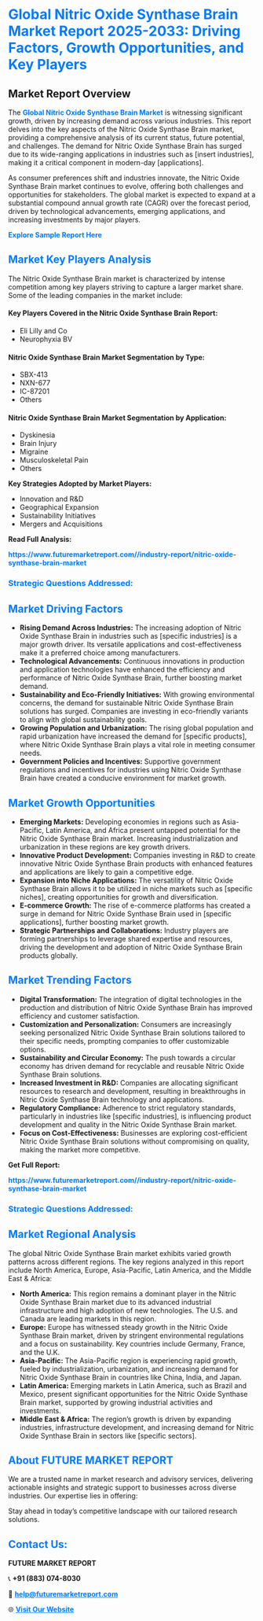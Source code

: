 <h1 style="color: #007BFF;">Global Nitric Oxide Synthase Brain Market Report 2025-2033: Driving Factors, Growth Opportunities, and Key Players</h1>

<section id="overview">
<h2>Market Report Overview</h2>
<p>The <a href="https://www.futuremarketreport.com//industry-report/nitric-oxide-synthase-brain-market" style="color: #007BFF; text-decoration: none;"><strong>Global Nitric Oxide Synthase Brain Market</strong></a> is witnessing significant growth, driven by increasing demand across various industries. This report delves into the key aspects of the Nitric Oxide Synthase Brain market, providing a comprehensive analysis of its current status, future potential, and challenges. The demand for Nitric Oxide Synthase Brain has surged due to its wide-ranging applications in industries such as [insert industries], making it a critical component in modern-day [applications].</p>
<p>As consumer preferences shift and industries innovate, the Nitric Oxide Synthase Brain market continues to evolve, offering both challenges and opportunities for stakeholders. The global market is expected to expand at a substantial compound annual growth rate (CAGR) over the forecast period, driven by technological advancements, emerging applications, and increasing investments by major players.</p>
</section>

<section id="overview">
<p><a href="https://www.futuremarketreport.com//request-sample/reportId=52900" style="color: #007BFF; text-decoration: none;"><strong>Explore Sample Report Here</strong></a></p>
</section>

<section id="key-players">
<h2 style="color: #007BFF;">Market Key Players Analysis</h2>
<p>The Nitric Oxide Synthase Brain market is characterized by intense competition among key players striving to capture a larger market share. Some of the leading companies in the market include:</p>
<h4>Key Players Covered in the Nitric Oxide Synthase Brain Report:</h4>
<ul><li>Eli Lilly and Co</li><li>Neurophyxia BV</li></ul>
<h4>Nitric Oxide Synthase Brain Market Segmentation by Type:</h4>
<ul><li>SBX-413</li><li>NXN-677</li><li>IC-87201</li><li>Others</li></ul>

<h4>Nitric Oxide Synthase Brain Market Segmentation by Application:</h4>
<ul><li>Dyskinesia</li><li>Brain Injury</li><li>Migraine</li><li>Musculoskeletal Pain</li><li>Others</li></ul>
<p><strong>Key Strategies Adopted by Market Players:</strong></p>
<ul>
<li>Innovation and R&D</li>
<li>Geographical Expansion</li>
<li>Sustainability Initiatives</li>
<li>Mergers and Acquisitions</li>
</ul>
</section>

<section>
<p><strong>Read Full Analysis: </strong></p><a href="https://www.futuremarketreport.com//industry-report/nitric-oxide-synthase-brain-market" style="color: #007BFF; text-decoration: none;"><strong>https://www.futuremarketreport.com//industry-report/nitric-oxide-synthase-brain-market</strong></a>
<h3 style="color: #007BFF;">Strategic Questions Addressed:</h3>
</section>

<section id="driving-factors">
<h2 style="color: #007BFF;">Market Driving Factors</h2>
<ul>
<li><strong>Rising Demand Across Industries:</strong> The increasing adoption of Nitric Oxide Synthase Brain in industries such as [specific industries] is a major growth driver. Its versatile applications and cost-effectiveness make it a preferred choice among manufacturers.</li>
<li><strong>Technological Advancements:</strong> Continuous innovations in production and application technologies have enhanced the efficiency and performance of Nitric Oxide Synthase Brain, further boosting market demand.</li>
<li><strong>Sustainability and Eco-Friendly Initiatives:</strong> With growing environmental concerns, the demand for sustainable Nitric Oxide Synthase Brain solutions has surged. Companies are investing in eco-friendly variants to align with global sustainability goals.</li>
<li><strong>Growing Population and Urbanization:</strong> The rising global population and rapid urbanization have increased the demand for [specific products], where Nitric Oxide Synthase Brain plays a vital role in meeting consumer needs.</li>
<li><strong>Government Policies and Incentives:</strong> Supportive government regulations and incentives for industries using Nitric Oxide Synthase Brain have created a conducive environment for market growth.</li>
</ul>
</section>

<section id="growth-opportunities">
<h2 style="color: #007BFF;">Market Growth Opportunities</h2>
<ul>
<li><strong>Emerging Markets:</strong> Developing economies in regions such as Asia-Pacific, Latin America, and Africa present untapped potential for the Nitric Oxide Synthase Brain market. Increasing industrialization and urbanization in these regions are key growth drivers.</li>
<li><strong>Innovative Product Development:</strong> Companies investing in R&D to create innovative Nitric Oxide Synthase Brain products with enhanced features and applications are likely to gain a competitive edge.</li>
<li><strong>Expansion into Niche Applications:</strong> The versatility of Nitric Oxide Synthase Brain allows it to be utilized in niche markets such as [specific niches], creating opportunities for growth and diversification.</li>
<li><strong>E-commerce Growth:</strong> The rise of e-commerce platforms has created a surge in demand for Nitric Oxide Synthase Brain used in [specific applications], further boosting market growth.</li>
<li><strong>Strategic Partnerships and Collaborations:</strong> Industry players are forming partnerships to leverage shared expertise and resources, driving the development and adoption of Nitric Oxide Synthase Brain products globally.</li>
</ul>
</section>

<section id="trending-factors">
<h2 style="color: #007BFF;">Market Trending Factors</h2>
<ul>
<li><strong>Digital Transformation:</strong> The integration of digital technologies in the production and distribution of Nitric Oxide Synthase Brain has improved efficiency and customer satisfaction.</li>
<li><strong>Customization and Personalization:</strong> Consumers are increasingly seeking personalized Nitric Oxide Synthase Brain solutions tailored to their specific needs, prompting companies to offer customizable options.</li>
<li><strong>Sustainability and Circular Economy:</strong> The push towards a circular economy has driven demand for recyclable and reusable Nitric Oxide Synthase Brain solutions.</li>
<li><strong>Increased Investment in R&D:</strong> Companies are allocating significant resources to research and development, resulting in breakthroughs in Nitric Oxide Synthase Brain technology and applications.</li>
<li><strong>Regulatory Compliance:</strong> Adherence to strict regulatory standards, particularly in industries like [specific industries], is influencing product development and quality in the Nitric Oxide Synthase Brain market.</li>
<li><strong>Focus on Cost-Effectiveness:</strong> Businesses are exploring cost-efficient Nitric Oxide Synthase Brain solutions without compromising on quality, making the market more competitive.</li>
</ul>
</section>

<section>
<p><strong>Get Full Report: </strong></p><a href="https://www.futuremarketreport.com//industry-report/nitric-oxide-synthase-brain-market" style="color: #007BFF; text-decoration: none;"><strong>https://www.futuremarketreport.com//industry-report/nitric-oxide-synthase-brain-market</strong></a>
<h3 style="color: #007BFF;">Strategic Questions Addressed:</h3>
</section>


<section id="regional-analysis">
<h2 style="color: #007BFF;">Market Regional Analysis</h2>
<p>The global Nitric Oxide Synthase Brain market exhibits varied growth patterns across different regions. The key regions analyzed in this report include North America, Europe, Asia-Pacific, Latin America, and the Middle East & Africa:</p>
<ul>
<li><strong>North America:</strong> This region remains a dominant player in the Nitric Oxide Synthase Brain market due to its advanced industrial infrastructure and high adoption of new technologies. The U.S. and Canada are leading markets in this region.</li>
<li><strong>Europe:</strong> Europe has witnessed steady growth in the Nitric Oxide Synthase Brain market, driven by stringent environmental regulations and a focus on sustainability. Key countries include Germany, France, and the U.K.</li>
<li><strong>Asia-Pacific:</strong> The Asia-Pacific region is experiencing rapid growth, fueled by industrialization, urbanization, and increasing demand for Nitric Oxide Synthase Brain in countries like China, India, and Japan.</li>
<li><strong>Latin America:</strong> Emerging markets in Latin America, such as Brazil and Mexico, present significant opportunities for the Nitric Oxide Synthase Brain market, supported by growing industrial activities and investments.</li>
<li><strong>Middle East & Africa:</strong> The region’s growth is driven by expanding industries, infrastructure development, and increasing demand for Nitric Oxide Synthase Brain in sectors like [specific sectors].</li>
</ul>
</section>

<footer>
<h2 style="color: #007BFF;">About FUTURE MARKET REPORT</h2>
<p>We are a trusted name in market research and advisory services, delivering actionable insights and strategic support to businesses across diverse industries. Our expertise lies in offering:</p>

<p>Stay ahead in today’s competitive landscape with our tailored research solutions.</p>

<h2 style="color: #007BFF;">Contact Us:</h2>
<p><strong>FUTURE MARKET REPORT</strong></p>
<p>📞 <strong>+91 (883) 074-8030</strong></p>
<p>📧 <strong><a href="mailto:help@futuremarketreport.com" style="color: #007BFF;">help@futuremarketreport.com</a></strong></p>
<p>🌐 <strong><a href="https://www.futuremarketreport.com/" style="color: #007BFF;">Visit Our Website</a></strong></p>
</footer>